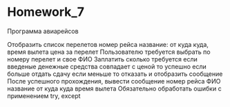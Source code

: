 # Homework_7


Программа авиарейсов

Отобразить список перелетов 
номер рейса
название: от куда куда, 
время вылета
цена за перелет
Пользователю требуется выбрать по номеру перелет и свое ФИО
Заплатить сколько требуется
если введеные денежные средства совпадает с ценой то успешно
если больше отдать сдачу
если меньше то отказать и отобразить сообщение
После успешного прохождения, вывести сообщение
номер рейса
ФИО
название от куда куда
время вылета
Обязательно обработать ошибки с применением try, except
